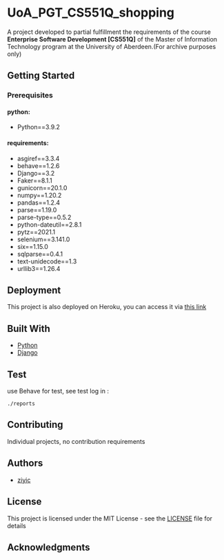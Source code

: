 # UoA_PGT_CS551Q_shopping

A project developed to partial fulfillment the requirements of the course **Enterprise Software Development  [CS551Q]** of the Master of Information Technology program at the University of Aberdeen.(For archive purposes only)

## Getting Started

<!-- These instructions will get you a copy of the project up and running on your local machine for development and testing purposes. See deployment for notes on how to deploy the project on a live system. -->

### Prerequisites

#### python:
- Python==3.9.2
#### requirements:
- asgiref==3.3.4
- behave==1.2.6
- Django==3.2
- Faker==8.1.1
- gunicorn==20.1.0
- numpy==1.20.2
- pandas==1.2.4
- parse==1.19.0
- parse-type==0.5.2
- python-dateutil==2.8.1
- pytz==2021.1
- selenium==3.141.0
- six==1.15.0
- sqlparse==0.4.1
- text-unidecode==1.3
- urllib3==1.26.4

[comment]: <> (### Installing)

<!-- A step by step series of examples that tell you how to get a development env running -->

## Deployment

This project is also deployed on Heroku, you can access it via [this link](https://anime-gallery-web.herokuapp.com/)
<!-- Add additional notes about how to deploy this on a live system -->

## Built With

- [Python](https://www.python.org/)
- [Django](https://www.djangoproject.com/)

## Test

  use Behave for test, see test log in : 
    
  `./reports`

## Contributing

Individual projects, no contribution requirements
<!-- Please read [CONTRIBUTING.md](https://gist.github.com/ziyic/project_name/CONTRIBUTING.md) for details on our code of conduct, and the process for submitting pull requests to us. -->

## Authors

* [ziyic](https://github.com/ziyic)

<!-- See also the list of [contributors](https://github.com/your/project/contributors) who participated in this project.
-->

## License

 This project is licensed under the MIT License - see the [LICENSE](LICENSE) file for details

## Acknowledgments

<!-- * Hat tip to anyone whose code was used
* Inspiration
* etc -->
